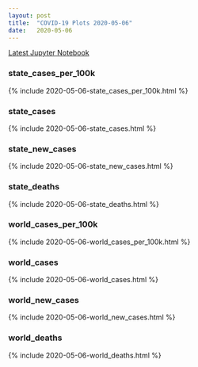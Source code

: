 ```yaml
---
layout: post
title:  "COVID-19 Plots 2020-05-06"
date:   2020-05-06
---
```


[Latest Jupyter Notebook](https://github.com/mvanmidd/covid/blob/master/covid_plots.ipynb)


### state_cases_per_100k

{% include 2020-05-06-state_cases_per_100k.html %}

### state_cases

{% include 2020-05-06-state_cases.html %}

### state_new_cases

{% include 2020-05-06-state_new_cases.html %}

### state_deaths

{% include 2020-05-06-state_deaths.html %}

### world_cases_per_100k

{% include 2020-05-06-world_cases_per_100k.html %}

### world_cases

{% include 2020-05-06-world_cases.html %}

### world_new_cases

{% include 2020-05-06-world_new_cases.html %}

### world_deaths

{% include 2020-05-06-world_deaths.html %}

